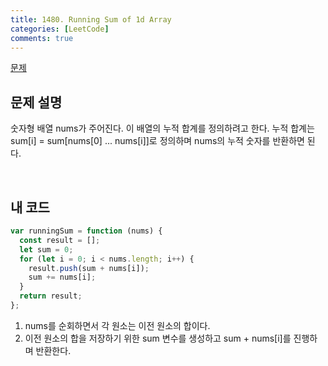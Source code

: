 ```yaml
---
title: 1480. Running Sum of 1d Array
categories: [LeetCode]
comments: true
---
```


[문제](https://leetcode.com/problems/running-sum-of-1d-array/)

## 문제 설명

숫자형 배열 nums가 주어진다. 이 배열의 누적 합계를 정의하려고 한다. 누적 합계는 sum[i] = sum[nums[0] ... nums[i]]로 정의하며 nums의 누적 숫자를 반환하면 된다.

<br>

## 내 코드

```js
var runningSum = function (nums) {
  const result = [];
  let sum = 0;
  for (let i = 0; i < nums.length; i++) {
    result.push(sum + nums[i]);
    sum += nums[i];
  }
  return result;
};
```

1. nums를 순회하면서 각 원소는 이전 원소의 합이다.
2. 이전 원소의 합을 저장하기 위한 sum 변수를 생성하고 sum + nums[i]를 진행하며 반환한다.
